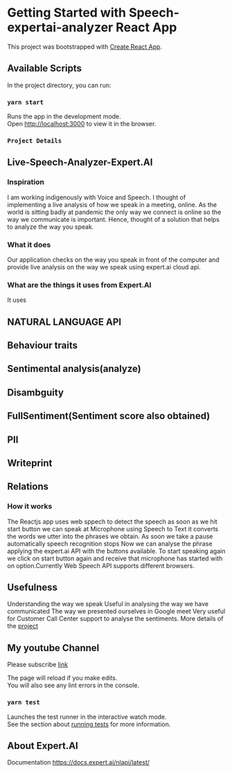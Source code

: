 # Getting Started with Speech-expertai-analyzer  React App

This project was bootstrapped with [Create React App](https://github.com/facebook/create-react-app).

## Available Scripts

In the project directory, you can run:

### `yarn start`

Runs the app in the development mode.\
Open [http://localhost:3000](http://localhost:3000) to view it in the browser.
### `Project Details`
## Live-Speech-Analyzer-Expert.AI ##

### Inspiration
I am working indigenously with Voice and Speech. I thought of implementing a live analysis of how we speak in a meeting, online. As the world is sitting badly at pandemic the only way we connect is online so the way we communicate is important. Hence, thought of a solution that helps to analyze the way you speak.
###  What it does
Our application checks on the way you speak in front of the computer and provide live analysis on the way we speak using expert.ai cloud api.
### What are the things it uses from Expert.AI
It uses
## NATURAL LANGUAGE API 
## Behaviour traits 
## Sentimental analysis(analyze)  
## Disambguity
## FullSentiment(Sentiment score also obtained)
## PII
## Writeprint
## Relations

### How it works
The Reactjs app uses web sppech to detect the speech as soon as we hit start button we can speak at Microphone using Speech to Text it converts the words we
utter into the phrases we obtain.
As soon we take a pause automatically speech recognition stops
Now we can analyse the phrase applying the expert.ai API with the buttons available.
To start speaking again we click on start button again and receive that microphone has started with on option.Currently Web Speech API supports different browsers.
## Usefulness
Understanding the way we speak
Useful in analysing the way we have communicated
The way we presented ourselves in Google meet
Very useful for Customer Call Center support to analyse the sentiments.
More details of the [project](https://devpost.com/software/live-speech-analyzer-expert-ai)

## My youtube Channel
Please subscribe
[link](https://www.youtube.com/channel/UCD1IBC7l6QNpPNMYjubi0tg)




The page will reload if you make edits.\
You will also see any lint errors in the console.

### `yarn test`

Launches the test runner in the interactive watch mode.\
See the section about [running tests](https://facebook.github.io/create-react-app/docs/running-tests) for more information.

## About Expert.AI

 Documentation https://docs.expert.ai/nlapi/latest/



